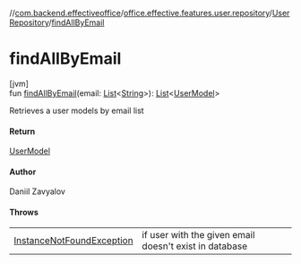 //[com.backend.effectiveoffice](../../../index.md)/[office.effective.features.user.repository](../index.md)/[UserRepository](index.md)/[findAllByEmail](find-all-by-email.md)

# findAllByEmail

[jvm]\
fun [findAllByEmail](find-all-by-email.md)(email: [List](https://kotlinlang.org/api/latest/jvm/stdlib/kotlin.collections/-list/index.html)&lt;[String](https://kotlinlang.org/api/latest/jvm/stdlib/kotlin/-string/index.html)&gt;): [List](https://kotlinlang.org/api/latest/jvm/stdlib/kotlin.collections/-list/index.html)&lt;[UserModel](../../office.effective.model/-user-model/index.md)&gt;

Retrieves a user models by email list

#### Return

[UserModel](../../office.effective.model/-user-model/index.md)

#### Author

Daniil Zavyalov

#### Throws

| | |
|---|---|
| [InstanceNotFoundException](../../office.effective.common.exception/-instance-not-found-exception/index.md) | if user with the given email doesn't exist in database |
